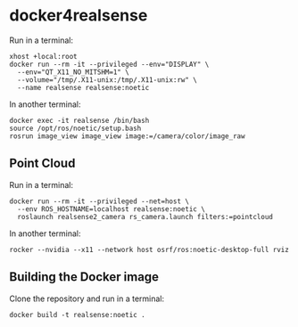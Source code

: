 # docker4realsense

Run in a terminal:
```
xhost +local:root
docker run --rm -it --privileged --env="DISPLAY" \
  --env="QT_X11_NO_MITSHM=1" \
  --volume="/tmp/.X11-unix:/tmp/.X11-unix:rw" \
  --name realsense realsense:noetic
```

In another terminal:
```
docker exec -it realsense /bin/bash
source /opt/ros/noetic/setup.bash
rosrun image_view image_view image:=/camera/color/image_raw
```

## Point Cloud

Run in a terminal:
```
docker run --rm -it --privileged --net=host \
  --env ROS_HOSTNAME=localhost realsense:noetic \
  roslaunch realsense2_camera rs_camera.launch filters:=pointcloud
```

In another terminal:
```
rocker --nvidia --x11 --network host osrf/ros:noetic-desktop-full rviz
```

## Building the Docker image

Clone the repository and run in a terminal:
```
docker build -t realsense:noetic .
```
